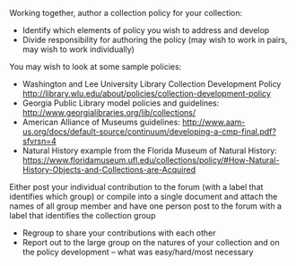 Working together, author a collection policy for your collection:

- Identify which elements of policy you wish to address and develop
- Divide responsibility for authoring the policy (may wish to work in pairs, may wish to work individually)

You may wish to look at some sample policies:
* Washington and Lee University Library Collection Development Policy http://library.wlu.edu/about/policies/collection-development-policy
* Georgia Public Library model policies and guidelines: http://www.georgialibraries.org/lib/collections/
* American Alliance of Museums guidelines: http://www.aam-us.org/docs/default-source/continuum/developing-a-cmp-final.pdf?sfvrsn=4
* Natural History example from the Florida Museum of Natural History: https://www.floridamuseum.ufl.edu/collections/policy/#How-Natural-History-Objects-and-Collections-are-Acquired

Either post your individual contribution to the forum (with a label that identifies which group) or compile into a single document and attach the names of all group member and have one person post to the forum with a label that identifies the collection group

- Regroup to share your contributions with each other
- Report out to the large group on the natures of your collection and on the policy development – what was easy/hard/most necessary
